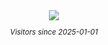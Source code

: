 <div align="center">
    <img src="https://count.getloli.com/@lajczi?name=lajczi&theme=original-new&darkmode=auto"/>
</div>
<sub>
    <p align="center">
        <i>
            Visitors since 2025-01-01
        </i>
    </p>
</sub>
